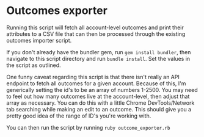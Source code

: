 # Outcomes exporter

Running this script will fetch all account-level outcomes and print their attributes to a
CSV file that can then be processed through the existing outcomes importer script.

If you don't already have the bundler gem, run `gem install bundler`, then navigate to this script directory
and run `bundle install`. Set the values in the script as outlined.

One funny caveat regarding this script is that there isn't really an API endpoint to fetch all outcomes for a given account.
Because of this, I'm generically setting the id's to be an array of numbers 1-2500. You may need to feel out how many outcomes
live at the account-level, then adjust that array as necessary. You can do this with a little Chrome DevTools/Network tab searching while making an edit to an outcome. This should give you a pretty good idea of the range of ID's you're working with.

You can then run the script by running `ruby outcome_exporter.rb`
